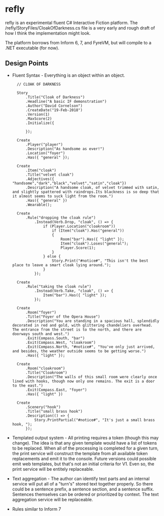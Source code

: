 # refly

refly is an experimental fluent C# Interactive Fiction platform. The /refly/StoryFiles/CloakOfDarkness.cs file is a very early and rough draft of how I think the implementation might look.

The platform borrows from Inform 6, 7, and FyreVM, but will compile to a .NET executable (for now).

## Design Points

* Fluent Syntax - Everything is an object within an object.

		// CLOAK OF DARKNESS

		Story
			.Title("Cloak of Darkness")
			.Headline("A basic IF demonstration")
			.Author("David Cornelson")
			.CreateDate("19-Feb-2018")
			.Version(1)
			.MaxScore(2)
			.Initialize({

			});

		Create
			.Player("player")
			.Description("As handsome as ever!")
			.Location("foyer")
			.Has({ "general" });

		Create
			.Item("cloak")
			.Title("velvet cloak")
			.Adjectives({ "handsome","dark","black","velvet","satin","cloak"})
			.Description("A handsome cloak, of velvet trimmed with satin, and slightly spattered with raindrops.Its blackness is so deep that it almost seems to suck light from the room.")
			.Has({ "general" })
			.Wearable();

		Create
			.Rule("dropping the cloak rule")
				.Instead(Verb.Drop, "cloak", () => {
					if (Player.Location("cloakroom"))
						if (Item("cloak").Has("general"))
						{
							Room("bar").Has({ "light" });
							Item("cloak").Loses("general");
							Player.Score(1);
						}
					} else {
						Story.Print("#notice#", "This isn't the best place to leave a smart cloak lying around.");
					}
				});

		Create
			.Rule("taking the cloak rule")
				.Instead(Verb.Take, "cloak", () => {
					Item("bar").Has({ "light" });
				});

		Create
			.Room("foyer")
			.Title("Foyer of the Opera House")
			.Description("You are standing in a spacious hall, splendidly decorated in red and gold, with glittering chandeliers overhead. The entrance from the street is to the north, and there are doorways south and west.")
			.Exit(Compass.South, "bar")
			.Exit(Compass.West, "cloakroom")
			.Exit(Compass.North, "#notice#", "You've only just arrived, and besides, the weather outside seems to be getting worse.")
			.Has({ "light" });

		Create
			.Room("cloakroom")
			.Title("Cloakroom")
			.Description("The walls of this small room were clearly once lined with hooks, though now only one remains. The exit is a door to the east.")
			.Exit(Compass.East, "foyer")
			.Has({ "light" })

		Create
			.Scenery("hook")
			.Title("small brass hook")
			.Description(() => {
				Story.PrintPartial("#notice#", "It's just a small brass hook, ");
			});

* Templated output system - All printing requires a token (though this may change). The idea is that any given template would have a list of tokens to be replaced. When all of the processing is completed for a given turn, the print service will construct the template from all available token replacements and emit it to the console. Future versions could possible emit web templates, but that's not an initial criteria for V1. Even so, the print service will be entitely replaceable.
* Text aggregation - The author can identify text parts and an internal service will put all of a "turn's" stored text together properly. So there could be a sentence prefix, a sentence section, and a sentence suffix. Sentences themselves can be ordered or prioritized by context. The text aggregation service will be replaceable.
* Rules similar to Inform 7

